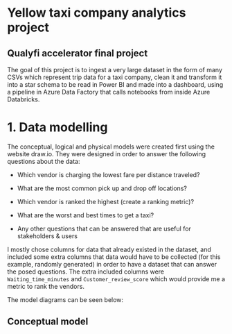 
# Yellow taxi company analytics project
## Qualyfi accelerator final project
The goal of this project is to ingest a very large dataset in the form of many CSVs which represent trip data for a taxi company, clean it and transform it into a star schema to be read in Power BI and made into a dashboard, using a pipeline in Azure Data Factory that calls notebooks from inside Azure Databricks.

# 1. Data modelling

The conceptual, logical and physical models were created first using the website draw.io. They were designed in order to answer the following questions about the data:  
* Which vendor is charging the lowest fare per distance traveled? 

* What are the most common pick up and drop off locations? 

* Which vendor is ranked the highest (create a ranking metric)? 

* What are the worst and best times to get a taxi? 

* Any other questions that can be answered that are useful for stakeholders & users


I mostly chose columns for data that already existed in the dataset, and included some extra columns that data would have to be collected (for this example, randomly generated) in order to have a dataset that can answer the posed questions. The extra included columns were `Waiting_time_minutes` and `Customer_review_score` which would provide me a metric to rank the vendors.

The model diagrams can be seen below:
## Conceptual model

